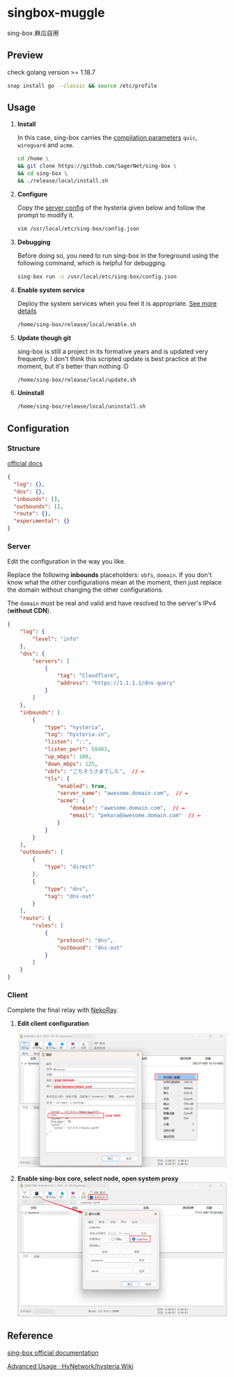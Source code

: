 # singbox-muggle
sing-box 麻瓜自用

## Preview

check golang version >= 1.18.7

```bash
snap install go --classic && source /etc/profile
```

## Usage

1. **Install**

   In this case, sing-box carries the [compilation parameters](https://github.com/SagerNet/sing-box/blob/16d959e6770932e88608cb3487b87f7c21eab103/release/local/install.sh#L13) `quic`, `wireguard` and `acme`.

   ```bash
   cd /home \
   && git clone https://github.com/SagerNet/sing-box \
   && cd sing-box \
   && ./release/local/install.sh
   ```

2. **Configure**

   Copy the [server config](#tempalte) of the hysteria given below and follow the prompt to modify it.

   ```bash
   vim /usr/local/etc/sing-box/config.json
   ```

3. **Debugging**

   Before doing so, you need to run sing-box in the foreground using the following command, which is helpful for debugging.

   ```bash
   sing-box run -c /usr/local/etc/sing-box/config.json
   ```

4. **Enable system service**

   Deploy the system services when you feel it is appropriate.  [See more details](https://sing-box.sagernet.org/examples/linux-server-installation/)

   ```bash
   /home/sing-box/release/local/enable.sh
   ```

5. **Update though git**

   sing-box is still a project in its formative years and is updated very frequently. I don't think this scripted update is best practice at the moment, but it's better than nothing :D

   ```bash
   /home/sing-box/release/local/update.sh
   ```

5. **Uninstall**

   ```bash
   /home/sing-box/release/local/uninstall.sh
   ```

## Configuration

### Structure

[official docs](https://sing-box.sagernet.org/configuration/outbound/hysteria/)

```json
{
  "log": {},
  "dns": {},
  "inbounds": [],
  "outbounds": [],
  "route": {},
  "experimental": {}
}
```

### Server

<span id='tempalte'></span>

Edit the configuration in the way you like.  

Replace the following **inbounds** placeholders: `obfs`, `domain`. If you don't know what the other configurations mean at the moment, then just replace the domain without changing the other configurations. 

The `domain` must be real and valid and have resolved to the server's IPv4 (**without CDN**). 

```json
{
    "log": {
        "level": "info"
    },
    "dns": {
        "servers": [
            {
                "tag": "Cloudflare",
                "address": "https://1.1.1.1/dns-query"
            }
        ]
    },
    "inbounds": [
        {
            "type": "hysteria",
            "tag": "hysteria-in",
            "listen": "::",
            "listen_port": 58403,
            "up_mbps": 100,
            "down_mbps": 125,
            "obfs": "ごちそうさまでした",  // ←
            "tls": {
                "enabled": true,
                "server_name": "awesome.domain.com",  // ←
                "acme": {
                    "domain": "awesome.domain.com",  // ←
                    "email": "pekora@awesome.domain.com"  // ←
                }
            }
        }
    ],
    "outbounds": [
        {
            "type": "direct"
        },
        {
            "type": "dns",
            "tag": "dns-out"
        }
    ],
    "route": {
        "rules": [
            {
                "protocol": "dns",
                "outbound": "dns-out"
            }
        ]
    }
}
```

### Client

Complete the final relay with [NekoRay](https://github.com/MatsuriDayo/nekoray). 

1. **Edit client configuration**

   ![image-20221102041835520](./docs/image-20221102041835520.png)

2. **Enable sing-box core, select node, open system proxy** ![image-20221102041212854](./docs/image-20221102041212854-16673343144372.png)

## Reference

[sing-box official documentation](https://sing-box.sagernet.org/examples/linux-server-installation/#other-commands)

[Advanced Usage · HyNetwork/hysteria Wiki](https://github.com/HyNetwork/hysteria/wiki/Advanced-Usage)
